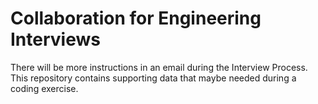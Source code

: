 # Collaboration for Engineering Interviews

There will be more instructions in an email during the Interview Process. This repository contains supporting data that maybe needed during a coding exercise.
